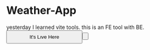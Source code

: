 # Weather-App
yesterday I learned vite tools. this is an FE tool with BE. <br>
<a href="https://weatherchecker-api.netlify.app/" ><Button style="color:blue, background-color:white; width:200px; padding: .5rem 2rem;">It's Lıve Here<Button></a>
